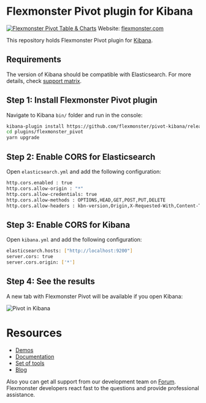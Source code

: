 # Flexmonster Pivot plugin for Kibana
[![Flexmonster Pivot Table & Charts](https://s3.amazonaws.com/flexmonster/github/fm-github-cover.png)](https://www.flexmonster.com/)
Website: [flexmonster.com](https://www.flexmonster.com/)

This repository holds Flexmonster Pivot plugin for [Kibana](https://www.elastic.co/products/kibana).

## Requirements

The version of Kibana should be compatible with Elasticsearch. For more details, check [support matrix](https://www.elastic.co/support/matrix#matrix_compatibility). 

## Step 1: Install Flexmonster Pivot plugin

Navigate to Kibana `bin/` folder and run in the console:

```bash
kibana-plugin install https://github.com/flexmonster/pivot-kibana/releases/download/v1.16/flexmonster_pivot-v1.16.zip
cd plugins/flexmonster_pivot
yarn upgrade
```

## Step 2: Enable CORS for Elasticsearch 

Open `elasticsearch.yml` and add the following configuration:

```bash
http.cors.enabled : true
http.cors.allow-origin : "*"
http.cors.allow-credentials: true
http.cors.allow-methods : OPTIONS,HEAD,GET,POST,PUT,DELETE
http.cors.allow-headers : kbn-version,Origin,X-Requested-With,Content-Type,Accept,Engaged-Auth-Token,Content-Length,Authorization
```

## Step 3: Enable CORS for Kibana

Open `kibana.yml` and add the following configuration:

```bash
elasticsearch.hosts: ["http://localhost:9200"]
server.cors: true
server.cors.origin: ['*']
```

## Step 4: See the results

A new tab with Flexmonster Pivot will be available if you open Kibana:

![Pivot in Kibana](https://www.flexmonster.com/fm_uploads/2019/07/CreateReportKibanaFM.gif)

# Resources
- [Demos](https://www.flexmonster.com/demos/)
- [Documentation](https://www.flexmonster.com/doc/)
- [Set of tools](https://www.flexmonster.com/set-of-tools/)
- [Blog](https://www.flexmonster.com/blog/)

Also you can get all support from our development team on [Forum](https://www.flexmonster.com/forum/). Flexmonster developers react fast to the questions and provide professional assistance.
